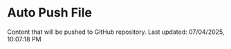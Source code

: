 # Auto Push File

Content that will be pushed to GitHub repository.
Last updated: 07/04/2025, 10:07:18 PM